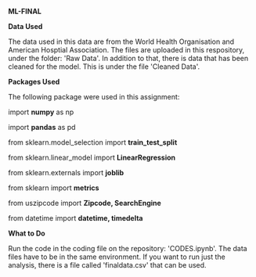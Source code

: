 **ML-FINAL**


**Data Used** 

The data used in this data are from the World Health Organisation and American Hosptial Association. The files are uploaded in this respository, under the folder: 'Raw Data'. In addition to that, there is data that has been cleaned for the model. This is under the file 'Cleaned Data'. 


**Packages Used**

The following package were used in this assignment: 

import **numpy** as np

import **pandas** as pd

from sklearn.model_selection import **train_test_split**

from sklearn.linear_model import **LinearRegression**

from sklearn.externals import **joblib**

from sklearn import **metrics** 

from uszipcode import **Zipcode, SearchEngine** 

from datetime import **datetime, timedelta**

**What to Do**

Run the code in the coding file on the repository: 'CODES.ipynb'. The data files have to be in the same environment. If you want to run just the analysis, there is a file called 'finaldata.csv' that can be used.


